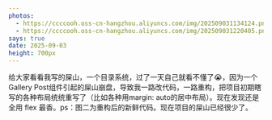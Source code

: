 ```yaml
---
photos:
  - https://ccccooh.oss-cn-hangzhou.aliyuncs.com/img/202509031134124.png
  - https://ccccooh.oss-cn-hangzhou.aliyuncs.com/img/202509031220405.png
says: true
date: 2025-09-03
height: 700px
---
```

给大家看看我写的屎山，一个目录系统，过了一天自己就看不懂了😭，因为一个Gallery Post组件引起的屎山崩盘，导致我一路改代码，一路重构，把项目初期瞎写的各种布局统统重写了（比如各种用margin: auto的居中布局）。现在发现还是全用 flex 最香。ps：图二为重构后的新鲜代码。现在项目的屎山已经很少了。